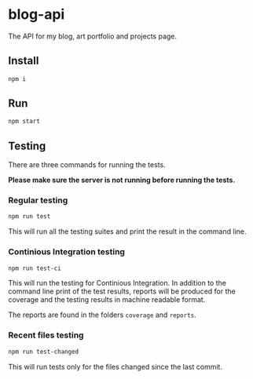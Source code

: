 # blog-api
The API for my blog, art portfolio and projects page.

## Install

```bash
npm i
```

## Run

```bash
npm start
```

## Testing

There are three commands for running the tests.

**Please make sure the server is not running before running the tests.**

### Regular testing
```bash
npm run test
```
This will run all the testing suites and print the result in the command line.

### Continious Integration testing

```bash
npm run test-ci
```
This will run the testing for Continious Integration. In addition to the command line print of the test results, reports will be produced for the coverage and the testing results in machine readable format. 

The reports are found in the folders `coverage` and `reports`.

### Recent files testing
```bash
npm run test-changed
```
This will run tests only for the files changed since the last commit.